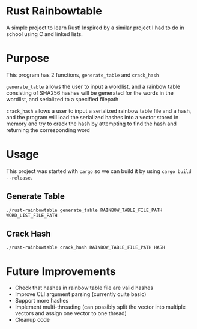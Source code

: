 # Rust Rainbowtable
A simple project to learn Rust! Inspired by a similar project I had to do in school using C and linked lists.

# Purpose
This program has 2 functions, `generate_table` and `crack_hash`

`generate_table` allows the user to input a wordlist, and a rainbow table consisting of SHA256 hashes will be generated for the words in the wordlist, and serialized to a specified filepath

`crack_hash` allows a user to input a serialized rainbow table file and a hash, and the program will load the serialized hashes into a vector stored in memory and try to crack the hash by attempting to find the hash and returning the corresponding word

# Usage
This project was started with `cargo` so we can build it by using `cargo build --release`.

## Generate Table
```
./rust-rainbowtable generate_table RAINBOW_TABLE_FILE_PATH WORD_LIST_FILE_PATH
```
## Crack Hash
```
./rust-rainbowtable crack_hash RAINBOW_TABLE_FILE_PATH HASH
```

# Future Improvements
* Check that hashes in rainbow table file are valid hashes
* Improve CLI argument parsing (currently quite basic)
* Support more hashes
* Implement multi-threading (can possibly split the vector into multiple vectors and assign one vector to one thread)
* Cleanup code
